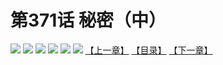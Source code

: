# 第371话 秘密（中）
![](https://mhpic.xiaomingtaiji.net/comic/D/斗破苍穹拆分版/371话/1.jpg-zymk.middle.webp)
![](https://mhpic.xiaomingtaiji.net/comic/D/斗破苍穹拆分版/371话/2.jpg-zymk.middle.webp)
![](https://mhpic.xiaomingtaiji.net/comic/D/斗破苍穹拆分版/371话/3.jpg-zymk.middle.webp)
![](https://mhpic.xiaomingtaiji.net/comic/D/斗破苍穹拆分版/371话/4.jpg-zymk.middle.webp)
![](https://mhpic.xiaomingtaiji.net/comic/D/斗破苍穹拆分版/371话/5.jpg-zymk.middle.webp)
![](https://mhpic.xiaomingtaiji.net/comic/D/斗破苍穹拆分版/371话/6.jpg-zymk.middle.webp)
[【上一章】](./370.md)
[【目录】](./READMD.md)
[【下一章】](./372.md)
